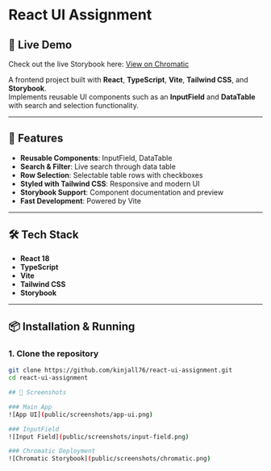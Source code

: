 # React UI Assignment
## 🔗 Live Demo
Check out the live Storybook here: [View on Chromatic](https://68a172212d1d272713acb80c-xyrrecians.chromatic.com/?path=/story/components-inputfield--default)

A frontend project built with **React**, **TypeScript**, **Vite**, **Tailwind CSS**, and **Storybook**.  
Implements reusable UI components such as an **InputField** and **DataTable** with search and selection functionality.

---

## 🚀 Features
- **Reusable Components**: InputField, DataTable
- **Search & Filter**: Live search through data table
- **Row Selection**: Selectable table rows with checkboxes
- **Styled with Tailwind CSS**: Responsive and modern UI
- **Storybook Support**: Component documentation and preview
- **Fast Development**: Powered by Vite

---

## 🛠 Tech Stack
- **React 18**
- **TypeScript**
- **Vite**
- **Tailwind CSS**
- **Storybook**

---

## 📦 Installation & Running

### 1. Clone the repository
```bash
git clone https://github.com/kinjall76/react-ui-assignment.git
cd react-ui-assignment

## 📸 Screenshots

### Main App
![App UI](public/screenshots/app-ui.png)

### InputField
![Input Field](public/screenshots/input-field.png)

### Chromatic Deployment
![Chromatic Storybook](public/screenshots/chromatic.png)

